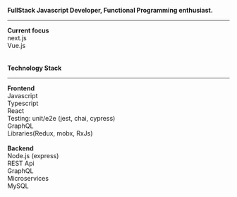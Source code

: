 <b>FullStack Javascript Developer, Functional Programming enthusiast.</b><hr>
<b>Current focus</b><br/>
next.js<br/>
Vue.js<br/><br/><br/>
<b>Technology Stack</b><hr>
<b>Frontend</b><br/>
Javascript<br/>
Typescript<br/>
React<br/>
Testing: unit/e2e (jest, chai, cypress)<br/>
GraphQL<br/>
Libraries(Redux, mobx, RxJs)<br/><br/>
<b>Backend</b><br/>
Node.js (express)<br/>
REST Api<br/>
GraphQL<br/>
Microservices<br/>
MySQL<br/>
